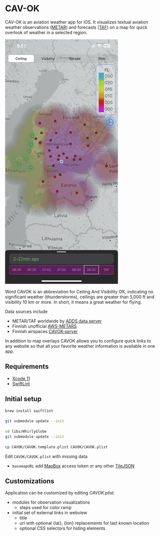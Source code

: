 # CAV-OK

CAV-OK is an aviation weather app for iOS. It visualizes textual aviation weather observations ([METAR](https://en.wikipedia.org/wiki/METAR)) and forecasts ([TAF](https://en.wikipedia.org/wiki/Terminal_aerodrome_forecast)) on a map for quick overlook of weather in a selected region.

![screenshot](https://github.com/skarppi/cavok/raw/master/screenshot.jpg "Screenshot")

Word CAVOK is an abbreviation for Ceiling And Visibility OK, indicating no significant weather (thunderstorms), ceilings are greater than 5,000 ft and visibility 10 km or more. In short, it means a great weather for flying.

Data sources include

* METAR/TAF worldwide by [ADDS data server](https://aviationweather.gov/adds/dataserver)
* Finnish unofficial [AWS-METARS](https://ilmailusaa.fi/info.html#info-location-aws) 
* Finnish airspaces [CAVOK-server](https://github.com/skarppi/cavok-server)

In addition to map overlays CAVOK allows you to configure quick links to any website so that all your favorite weather information is available in one app.

## Requirements

* [Xcode 11](https://developer.apple.com/xcode)
* [SwiftLint](https://github.com/realm/SwiftLint)

## Initial setup

```sh
brew install swiftlint

git submodule update --init

cd libs/WhirlyGlobe
git submodule update --init

cp CAVOK/CAVOK.template.plist CAVOK/CAVOK.plist
```

Edit `CAVOK/CAVOK.plist` with missing data
* `basemapURL` add [MapBox](https://www.mapbox.com) access token or any other [TileJSON](https://github.com/mapbox/tilejson-spec)

## Customizations

Application can be customized by editing *CAVOK.plist*.

- modules for observation visualizations
  - steps used for color ramp 
- initial set of external links in webview
  - title
  - url with optional {lat}, {lon} replacements for last known location
  - optional CSS selectors for hiding elements
